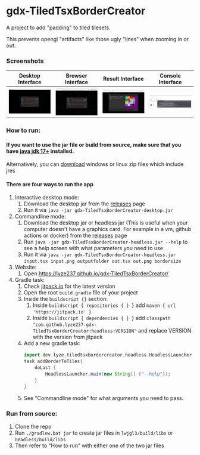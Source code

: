 # gdx-TiledTsxBorderCreator

A project to add "padding" to tiled tilesets.

This prevents opengl "artifacts" like those ugly "lines" when zooming in or out.

### Screenshots

| Desktop Interface                      | Browser Interface                      | Result Interface                     | Console Interface                      |
|----------------------------------------|----------------------------------------|--------------------------------------|----------------------------------------|
| ![Desktop Interface](docs/desktop.png) | ![Browser Interface](docs/browser.png) | ![Result Interface](docs/result.png) | ![Console Interface](docs/console.png) |

### How to run:

#### If you want to use the jar file or build from source, make sure that you have [java jdk 17+](https://bell-sw.com/pages/downloads/) installed.

Alternatively, you can [download](https://github.com/lyze237/gdx-TiledTsxBorderCreator/releases) windows or linux zip files which include jres

#### There are four ways to run the app

1. Interactive desktop mode:
    1. Download the desktop jar from the [releases](https://github.com/lyze237/gdx-TiledTsxBorderCreator/releases) page
    2. Run it via `java -jar gdx-TiledTsxBorderCreator-desktop.jar`
2. Commandline mode:
    1. Download the desktop jar or headless jar (This is useful when your computer doesn't have a graphics card. For example in a vm,
       github actions or docker) from the [releases](https://github.com/lyze237/gdx-TiledTsxBorderCreator/releases) page
    2. Run `java -jar gdx-TiledTsxBorderCreator-headless.jar --help` to see a help screen with what parameters you need to use
    3. Run it via `java -jar gdx-TiledTsxBorderCreator-headless.jar input.tsx input.png outputfolder out.tsx out.png bordersize`
3. Website:
    1. Open https://lyze237.github.io/gdx-TiledTsxBorderCreator/
4. Gradle task:
    1. Check [jitpack.io](https://jitpack.io/#lyze237/gdx-TiledTsxBorderCreator) for the latest version
    2. Open the root `build.gradle` file of your project
    3. Inside the `buildscript {}` section:
       1. Inside `buildscript { repositories { } }` add `maven { url 'https://jitpack.io' }`
       2. Inside `buildscript { dependencies { } }` add `classpath "com.github.lyze237.gdx-TiledTsxBorderCreator:headless:VERSION"` and replace VERSION with the version from jitpack
    4. Add a new gradle task: 
        ```gradle
        import dev.lyze.tiledtsxbordercreator.headless.HeadlessLauncher
        task addBorderToTiles{
            doLast {
                HeadlessLauncher.main(new String[] {"--help"});
            }
        }
        ```
    5. See "Commandline mode" for what arguments you need to pass.

### Run from source:

1. Clone the repo
2. Run `./gradlew.bat jar` to create jar files in `lwjgl3/build/libs` or `headless/build/libs`
3. Then refer to "How to run" with either one of the two jar files
